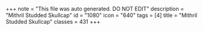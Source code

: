 +++
note = "This file was auto generated. DO NOT EDIT"
description = "Mithril Studded Skullcap"
id = "1080"
icon = "640"
tags = [4]
title = "Mithril Studded Skullcap"
classes = 431
+++
